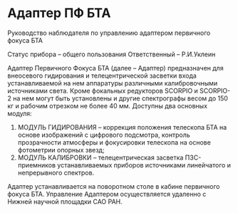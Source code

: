 # Адаптер ПФ БТА
Руководство наблюдателя по управлению адаптером первичного фокуса БТА

Статус прибора – общего пользования
Ответственный – Р.И.Уклеин

Адаптер Первичного Фокуса БТА  (далее – Адаптер) предназначен для внеосевого гидирования и телецентрической засветки входа устанавливаемой на нем аппаратуры различными калибровочными источниками света. Кроме фокальных редукторов SCORPIO и SCORPIO-2 на нем могут быть установлены и другие спектрографы весом до 150 кг и рабочим отрезком не более 40 мм. Доступны два основных модуля:

1.	МОДУЛЬ ГИДИРОВАНИЯ – коррекция положения телескопа БТА на основе изображений с цифрового подсмотра, контроль прозрачности атмосферы и фокусировки телескопа на основе фотометрии опорных звезд; 
2.	МОДУЛЬ КАЛИБРОВКИ – телецентрическая засветка ПЗС-приемников устанавливаемых приборов источниками линейчатого и непрерывного спектров.

Адаптер устанавливается на поворотном столе в кабине первичного фокуса БТА. Управление Адаптером осуществляется удаленно с Нижней научной площадки САО РАН. 
